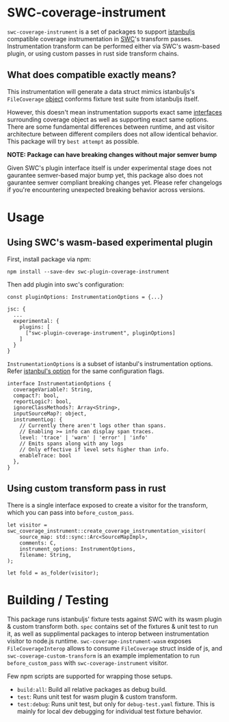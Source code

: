 # SWC-coverage-instrument

`swc-coverage-instrument` is a set of packages to support [istanbuljs](https://github.com/istanbuljs/istanbuljs) compatible coverage instrumentation in [SWC](https://github.com/swc-project/swc)'s transform passes. Instrumentation transform can be performed either via SWC's wasm-based plugin, or using custom passes in rust side transform chains.

## What does compatible exactly means?

This instrumentation will generate a data struct mimics istanbuljs's `FileCoverage` [object](https://github.com/istanbuljs/istanbuljs/blob/c7693d4608979ab73ebb310e0a1647e2c51f31b6/packages/istanbul-lib-coverage/lib/file-coverage.js#L97=) conforms fixture test suite from istanbuljs itself.

However, this doesn't mean instrumentation supports exact same [interfaces](https://github.com/istanbuljs/istanbuljs/blob/c7693d4608979ab73ebb310e0a1647e2c51f31b6/packages/istanbul-lib-instrument/src/source-coverage.js#L37=) surrounding coverage object as well as supporting exact same options. There are some fundamental differences between runtime, and ast visitor architecture between different compilers does not allow identical behavior. This package will try `best attempt` as possible.

**NOTE: Package can have breaking changes without major semver bump**

Given SWC's plugin interface itself is under experimental stage does not gaurantee semver-based major bump yet, this package also does not gaurantee semver compliant breaking changes yet. Please refer changelogs if you're encountering unexpected breaking behavior across versions.

# Usage

## Using SWC's wasm-based experimental plugin

First, install package via npm:

```
npm install --save-dev swc-plugin-coverage-instrument
```

Then add plugin into swc's configuration:

```
const pluginOptions: InstrumentationOptions = {...}

jsc: {
  ...
  experimental: {
    plugins: [
      ["swc-plugin-coverage-instrument", pluginOptions]
    ]
  }
}
```

`InstrumentationOptions` is a subset of istanbul's instrumentation options. Refer [istanbul's option](https://github.com/istanbuljs/istanbuljs/blob/master/packages/istanbul-lib-instrument/src/instrumenter.js#L16-L27=) for the same configuration flags.

```
interface InstrumentationOptions {
  coverageVariable?: String,
  compact?: bool,
  reportLogic?: bool,
  ignoreClassMethods?: Array<String>,
  inputSourceMap?: object,
  instrumentLog: {
    // Currently there aren't logs other than spans.
    // Enabling >= info can display span traces.
    level: 'trace' | 'warn' | 'error' | 'info'
    // Emits spans along with any logs
    // Only effective if level sets higher than info.
    enableTrace: bool
  },
}
```

## Using custom transform pass in rust

There is a single interface exposed to create a visitor for the transform, which you can pass into `before_custom_pass`.

```
let visitor = swc_coverage_instrument::create_coverage_instrumentation_visitor(
    source_map: std::sync::Arc<SourceMapImpl>,
    comments: C,
    instrument_options: InstrumentOptions,
    filename: String,
);

let fold = as_folder(visitor);
```

# Building / Testing

This package runs istanbuljs' fixture tests against SWC with its wasm plugin & custom transform both. `spec` contains set of the fixtures & unit test to run it, as well as supplimental packages to interop between instrumentation visitor to node.js runtime. `swc-coverage-instrument-wasm` exposes `FileCoverageInterop` allows to consume `FileCoverage` struct inside of js, and `swc-coverage-custom-transform` is an example implementation to run `before_custom_pass` with `swc-coverage-instrument` visitor.

Few npm scripts are supported for wrapping those setups.

- `build:all`: Build all relative packages as debug build.
- `test`: Runs unit test for wasm plugin & custom transform.
- `test:debug`: Runs unit test, but only for `debug-test.yaml` fixture. This is mainly for local dev debugging for individual test fixture behavior.
